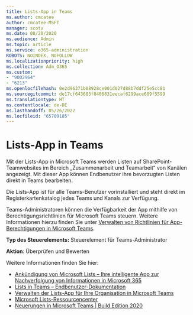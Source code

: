 ```yaml
---
title: Lists-App in Teams
ms.author: cmcatee
author: cmcatee-MSFT
manager: scotv
ms.date: 08/20/2020
ms.audience: Admin
ms.topic: article
ms.service: o365-administration
ROBOTS: NOINDEX, NOFOLLOW
ms.localizationpriority: high
ms.collection: Adm_O365
ms.custom:
- "9002964"
- "6213"
ms.openlocfilehash: 0e2d96371b08928ce001d027d88b7ddf25e5cc81
ms.sourcegitcommit: de17cf643683f8406831eecaf6299ace609f5599
ms.translationtype: HT
ms.contentlocale: de-DE
ms.lasthandoff: 05/26/2022
ms.locfileid: "65709185"
---
```

# <a name="lists-app-in-teams"></a>Lists-App in Teams

Mit der Lists-App in Microsoft Teams werden Listen auf SharePoint-Teamwebsites im Bereich „Zusammenarbeit und Teamarbeit“ von Kanälen angezeigt. Mit dieser App können Endbenutzer ihre bevorzugten Listen direkt in Teams bearbeiten.

Die Lists-App ist für alle Teams-Benutzer vorinstalliert und steht direkt im Registerkartenkatalog jedes Teams und Kanals zur Verfügung.

Teams-Administratoren können die Verfügbarkeit der App mithilfe von Berechtigungsrichtlinien für Microsoft Teams steuern. Weitere Informationen hierzu finden Sie unter [Verwalten von Richtlinien für App-Berechtigungen in Microsoft Teams](https://docs.microsoft.com/microsoftteams/teams-app-permission-policies).

**Typ des Steuerelements:** Steuerelement für Teams-Administrator  

**Aktion**: Überprüfen und Bewerten

Weitere Informationen finden Sie hier:

- [Ankündigung von Microsoft Lists – Ihre intelligente App zur Nachverfolgung von Informationen in Microsoft 365](https://techcommunity.microsoft.com/t5/microsoft-365-blog/announcing-microsoft-lists-your-smart-information-tracking-app/ba-p/1372233)
- [Lists in Teams – Endbenutzer-Dokumentation](https://support.microsoft.com/office/get-started-with-lists-in-microsoft-taeams-c971e46b-b36c-491b-9c35-efeddd0297db)
- [Verwalten der Lists-App für Ihre Organisation in Microsoft Teams](https://docs.microsoft.com/microsoftteams/manage-lists-app)
- [Microsoft Lists-Ressourcencenter](https://aka.ms/MSLists)
- [Neuerungen in Microsoft Teams | Build Edition 2020](https://techcommunity.microsoft.com/t5/microsoft-teams-blog/what-s-new-in-microsoft-teams-build-edition-2020/ba-p/1394224)
